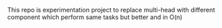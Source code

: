 This repo is experimentation project to replace multi-head with different component which perform same tasks but better and in O(n)
